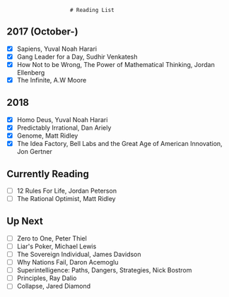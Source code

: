                         # Reading List

## 2017 (October-)

- [x] Sapiens, Yuval Noah Harari 
- [x] Gang Leader for a Day, Sudhir Venkatesh
- [x] How Not to be Wrong, The Power of Mathematical Thinking, Jordan Ellenberg
- [x] The Infinite, A.W Moore

## 2018 

- [x] Homo Deus, Yuval Noah Harari
- [x] Predictably Irrational, Dan Ariely
- [x] Genome, Matt Ridley
- [x] The Idea Factory, Bell Labs and the Great Age of American Innovation, Jon Gertner

## Currently Reading

- [ ] 12 Rules For Life, Jordan Peterson
- [ ] The Rational Optimist, Matt Ridley

## Up Next

- [ ] Zero to One, Peter Thiel
- [ ] Liar's Poker, Michael Lewis
- [ ] The Sovereign Individual, James Davidson
- [ ] Why Nations Fail, Daron Acemoglu
- [ ] Superintelligence: Paths, Dangers, Strategies, Nick Bostrom
- [ ] Principles, Ray Dalio
- [ ] Collapse, Jared Diamond